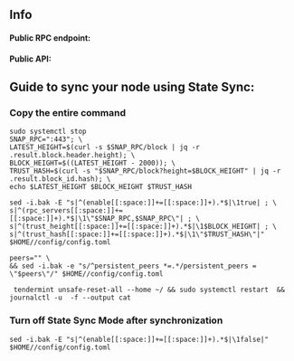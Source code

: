 ## Info
#### Public RPC endpoint: []()
#### Public API: []()

## Guide to sync your node using State Sync:

### Copy the entire command
```
sudo systemctl stop 
SNAP_RPC=":443"; \
LATEST_HEIGHT=$(curl -s $SNAP_RPC/block | jq -r .result.block.header.height); \
BLOCK_HEIGHT=$((LATEST_HEIGHT - 2000)); \
TRUST_HASH=$(curl -s "$SNAP_RPC/block?height=$BLOCK_HEIGHT" | jq -r .result.block_id.hash); \
echo $LATEST_HEIGHT $BLOCK_HEIGHT $TRUST_HASH

sed -i.bak -E "s|^(enable[[:space:]]+=[[:space:]]+).*$|\1true| ; \
s|^(rpc_servers[[:space:]]+=[[:space:]]+).*$|\1\"$SNAP_RPC,$SNAP_RPC\"| ; \
s|^(trust_height[[:space:]]+=[[:space:]]+).*$|\1$BLOCK_HEIGHT| ; \
s|^(trust_hash[[:space:]]+=[[:space:]]+).*$|\1\"$TRUST_HASH\"|" $HOME//config/config.toml

peers="" \
&& sed -i.bak -e "s/^persistent_peers *=.*/persistent_peers = \"$peers\"/" $HOME//config/config.toml 

 tendermint unsafe-reset-all --home ~/ && sudo systemctl restart  && journalctl -u  -f --output cat
```

### Turn off State Sync Mode after synchronization
```
sed -i.bak -E "s|^(enable[[:space:]]+=[[:space:]]+).*$|\1false|" $HOME//config/config.toml
```